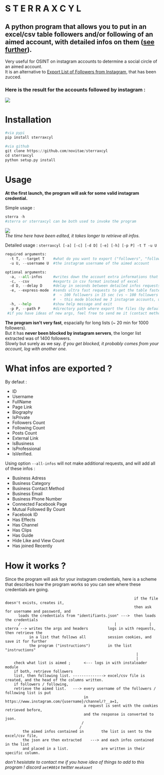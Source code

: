 # S T E R R A X C Y L
## A python program that allows you to put in an excel/csv table followers and/or following of an aimed account, with detailed infos on them ([see further](https://github.com/novitae/sterraxcyl#what-infos-are-exported-)).
Very useful for OSINT on instagram accounts to determine a social circle of an aimed account.  
It is an alternative to [Export List of Followers from Instagram](https://chrome-stats.com/d/hcdbfckhdcpepllecbkaaojfgipnpbpb), that has been zucced.
### Here is the result for the accounts followed by instagram :
![](https://i.imgur.com/1NYgyUn.png)

# Installation
```python
#via pypi
pip install sterraxcyl

#via github
git clone https://github.com/novitae/sterraxcyl
cd sterraxcyl
python setup.py install
```
# Usage
**At the first launch, the program will ask for some valid instagram credential.**  

Simple usage :
```python
sterra -h
#sterra or sterraxcyl can be both used to invoke the program
```
![](https://i.imgur.com/yQDghqe.gif)  
_The time here have been edited, it takes longer to retrieve all infos._

Detailed usage : `sterraxcyl [-a] [-c] [-d D] [-e] [-h] [-p P] -t T -u U`  
```python
required arguments:
  -t T, --target T    #what do you want to export ("followers", "following" or "both")
  -u U, --username U  #the instagram username of the aimed account

optional arguments:
  -a, --all-infos     #writes down the account extra informations that the program originaly ignores (see further)
  -c, --csv           #exports in csv format instead of excel
  -d D, --delay D     #delay in seconds between detailed infos requests
  -e, --express-mode  #sends ultra fast requests to get the table faster; deactivated if more than 200 usernames in lists
                      #  ~ 100 followers in 15 sec (vs ~ 100 followers in 2 min for normal method)
                      #  - this mode blocked me 3 instagram accounts, use it only on little lists (less than 150 accounts in the aimed list, more there are, higher you risks to get blocked are)
  -h, --help          #show help message and exit
  -p P, --path P      #directory path where export the files (by default in your module path)
 #if you have ideas of new args, feel free to send me it (contact method on my github profile))
```

**The program isn't very fast**, espacially for long lists (~ 20 min for 1000 followers).  
But it has **never been blocked by instagram servers**, the longer list extracted was of 1400 followers.  
Slowly but surely as we say. _if you get blocked, it probably comes from your account, log with another one._

# What infos are exported ?
By defaut :  
- ID
- Username
- FullName
- Page Link
- Biography
- IsPrivate
- Followers Count
- Following Count
- Posts Count
- External Link
- IsBusiness
- IsProfessional
- IsVerified. 

Using option `--all-infos` will not make additional requests, and will add all of these infos :  
- Business Adress
- Business Category
- Business Contact Method
- Business Email
- Business Phone Number
- Connected Facebook Page
- Mutual Followed By Count
- Facebook ID
- Has Effects
- Has Channel
- Has Clips
- Has Guide
- Hide Like and View Count
- Has joined Recently


# How it works ?
Since the program will ask for your instagram credentials, here is a scheme that describes how the program works so you can see where these credentials are going.
```
                                                           if the file doesn't exists, creates it,
                                                           then ask for username and password, and
      loads the credentials from "identifiants.json" --->  then loads the credentials
      /                                           |               |
sterra --> writes the args and headers         logs in with requests, then retrieve the
           in a list that follows all          session cookies, and save it for further
           the program ("instructions")        in the list "instructions"
                                                            |
                                                            |
    check what list is aimed ;      <--- logs in with instaloader module
    if both, retrieve followers
    list, then following list. --------------> excel/csv file is created, and the head of the columns written.
    if followers / following,
    retrieve the aimed list.   ---> every username of the followers / following list is put
                                    in https://www.instagram.com/{username}/channel/?__a=1,
                                    a request is sent with the cookies retrieved before,
                                    and the response is converted to json.
                                   /                                                                        
                                  /                                                                         
        the aimed infos contained in        the list is sent to the excel/csv file,
        the json are then extracted    ---> and each infos contained in the list
        and placed in a list.               are written in their specific column.
```
_don't hesistate to contact me if you have idea of things to add to this program ! discord `aet#8014` twitter `meakaaet`_

